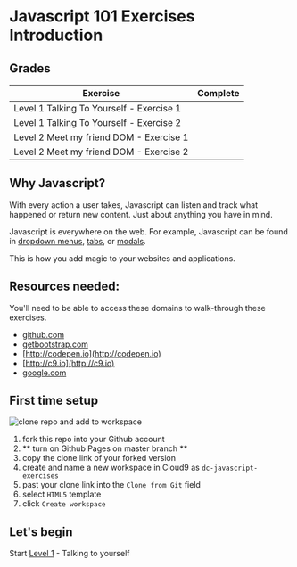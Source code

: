 # Javascript 101 Exercises Introduction

## Grades
Exercise                                  | Complete
----------------------------------------- | -------------
Level 1 Talking To Yourself - Exercise 1  |
Level 1 Talking To Yourself - Exercise 2  |
Level 2 Meet my friend DOM - Exercise 1   |
Level 2 Meet my friend DOM - Exercise 2   |

## Why Javascript?
With every action a user takes, Javascript can listen and track what happened or return new content. Just about anything you have in mind.

Javascript is everywhere on the web. For example, Javascript can be found in [dropdown menus](http://getbootstrap.com/javascript/#dropdowns), [tabs](http://getbootstrap.com/javascript/#tabs), or [modals](http://getbootstrap.com/javascript/#modals).

This is how you add magic to your websites and applications.

## Resources needed:
You'll need to be able to access these domains to walk-through these exercises.
- [github.com](http://github.com)
- [getbootstrap.com](http://getbootstrap.com)
- [http://codepen.io](http://codepen.io)
- [http://c9.io](http://c9.io)
- [google.com](http://google.com)

## First time setup
![clone repo and add to workspace](https://github.com/DevCatalyst/javascript-exercises/blob/master/assets/images/readme/clone-js-exercise-repo.gif)

1. fork this repo into your Github account
1. ** turn on Github Pages on master branch **
1. copy the clone link of your forked version
1. create and name a new workspace in Cloud9 as `dc-javascript-exercises`
1. past your clone link into the `Clone from Git` field
1. select `HTML5` template
1. click `Create workspace`

## Let's begin
Start [Level 1](level-1.md) - Talking to yourself
